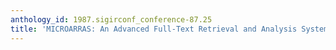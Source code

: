 ```yaml
---
anthology_id: 1987.sigirconf_conference-87.25
title: 'MICROARRAS: An Advanced Full-Text Retrieval and Analysis System'
---
```

